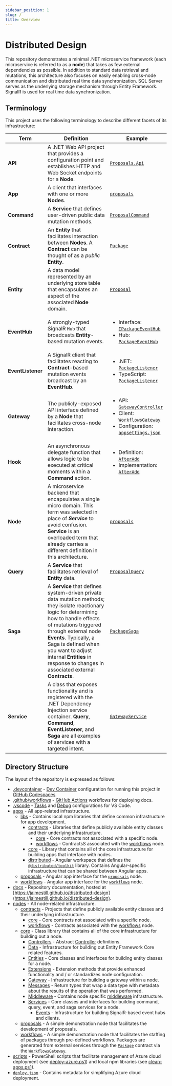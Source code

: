```yaml
---
sidebar_position: 1
slug: /
title: Overview
---
```


# Distributed Design

This repository demonstrates a minimal .NET microservice framework (each microservice is referred to as a **node**) that takes as few external dependencies as possible. In addition to standard data retrieval and mutations, this architecture also focuses on easily enabling cross-node communication and distributed real time data synchronization. SQL Server serves as the underlying storage mechanism through Entity Framework. SignalR is used for real time data synchronization.

## Terminology

This project uses the following terminology to describe different facets of its infrastructure:

Term | Definition | Example
-----|------------|--------
**API** | A .NET Web API project that provides a configuration point and establishes HTTP and Web Socket endpoints for a **Node**. | [`Proposals.Api`](https://github.com/JaimeStill/distributed-design/tree/main/nodes/proposals/Proposals.Api)
**App** | A client that interfaces with one or more **Nodes**. | [`proposals`](https://github.com/JaimeStill/distributed-design/tree/main/apps/proposals)
**Command** | A **Service** that defines user-driven public data mutation methods. | [`ProposalCommand`](https://github.com/JaimeStill/distributed-design/blob/main/nodes/proposals/Proposals.Services/Command/ProposalCommand.cs)
**Contract** | An **Entity** that facilitates interaction between **Nodes**. A **Contract** can be thought of as a *public* **Entity**. | [`Package`](https://github.com/JaimeStill/distributed-design/blob/main/nodes/contracts/workflows/Classes/Package.cs)
**Entity** | A data model represented by an underlying store table that encapsulates an aspect of the associated **Node** domain. | [`Proposal`](https://github.com/JaimeStill/distributed-design/blob/main/nodes/proposals/Proposals.Entities/Proposal.cs)
**EventHub** | A strongly-typed SignalR `Hub` that broadcasts **Entity**-based mutation events. | <ul><li>Interface: [`IPackageEventHub`](https://github.com/JaimeStill/distributed-design/blob/main/nodes/workflows/Workflows.Services/Event/IPackageEventHub.cs)</li><li>Hub: [`PackageEventHub`](https://github.com/JaimeStill/distributed-design/blob/main/nodes/workflows/Workflows.Services/Event/PackageEventHub.cs)</li></ul>
**EventListener** | A SignalR client that facilitates reacting to **Contract**-based mutation events broadcast by an **EventHub**. | <ul><li>.NET: [`PackageListener`](https://github.com/JaimeStill/distributed-design/blob/main/nodes/proposals/Proposals.Services/Event/Listeners/PackageEventListener.cs)</li><li>TypeScript: [`PackageListener`](https://github.com/JaimeStill/distributed-design/blob/main/apps/libs/distributed/projects/toolkit/src/nodes/package-listener.ts)</li></ul>
**Gateway** | The publicly-exposed API interface defined by a **Node** that facilitates cross-node interaction. | <ul><li>API: [`GatewayController`](https://github.com/JaimeStill/distributed-design/blob/main/nodes/workflows/Workflows.Api/Controllers/GatewayController.cs)</li><li>Client: [`WorkflowsGateway`](https://github.com/JaimeStill/distributed-design/blob/main/nodes/contracts/workflows/WorkflowsGateway.cs)</li><li>Configuration: [`appsettings.json`](https://github.com/JaimeStill/distributed-design/blob/main/nodes/proposals/Proposals.Api/appsettings.Development.json#L14)</li></ul>
**Hook** | An asynchronous delegate function that allows logic to be executed at critical moments within a **Command** action. | <ul><li>Definition: [`AfterAdd`](https://github.com/JaimeStill/distributed-design/blob/main/nodes/core/Services/EntityCommand.cs#L39)</li><li>Implementation: [`AfterAdd`](https://github.com/JaimeStill/distributed-design/blob/main/nodes/proposals/Proposals.Services/Command/ProposalCommand.cs#L26)</li></ul>
**Node** | A microservice backend that encapsulates a single micro domain. This term was selected in place of ***Service*** to avoid confusion. **Service** is an overloaded term that already carries a different definition in this architecture. | [`proposals`](https://github.com/JaimeStill/distributed-design/tree/main/nodes/proposals)
**Query** | A **Service** that facilitates retrieval of **Entity** data. | [`ProposalQuery`](https://github.com/JaimeStill/distributed-design/blob/main/nodes/proposals/Proposals.Services/Query/ProposalQuery.cs)
**Saga** | A **Service** that defines system-driven private data mutation methods; they isolate reactionary logic for determining how to handle effects of mutations triggered through external node **Events**. Typically, a Saga is defined when you want to adjust internal **Entities** in response to changes in associated external **Contracts**. | [`PackageSaga`](https://github.com/JaimeStill/distributed-design/blob/main/nodes/proposals/Proposals.Services/Saga/PackageSaga.cs)
**Service** | A class that exposes functionality and is registered with the .NET Dependency Injection service container. **Query**, **Command**, **EventListener**, and **Saga** are all examples of services with a targeted intent. | [`GatewayService`](https://github.com/JaimeStill/distributed-design/blob/main/nodes/core/Gateway/GatewayService.cs)

## Directory Structure

The layout of the repository is expressed as follows:

* [.devcontainer](https://github.com/JaimeStill/distributed-design/tree/main/.devcontainer) - [Dev Container](https://containers.dev/) configuration for running this project in [GitHub Codespaces](https://github.com/features/codespaces).
* [.github/workflows](https://github.com/JaimeStill/distributed-design/tree/main/.github/workflows) - [GitHub Actions](https://github.com/features/actions) workflows for deploying docs.
* [.vscode](https://github.com/JaimeStill/distributed-design/tree/main/.vscode) - [Tasks](https://code.visualstudio.com/docs/editor/tasks) and [Debug](https://code.visualstudio.com/docs/editor/debugging) configurations for VS Code.
* [apps](https://github.com/JaimeStill/distributed-design/tree/main/apps) - All app-related infrastructure.
    * [libs](https://github.com/JaimeStill/distributed-design/tree/main/apps/libs) - Contains local npm libraries that define common infrastructure for app development.
        * [contracts](https://github.com/JaimeStill/distributed-design/tree/main/apps/libs/contracts) - Libraries that define publicly available entity classes and their underlying infrastructure.
            * [core](https://github.com/JaimeStill/distributed-design/tree/main/apps/libs/contracts/core) - Core contracts not associated with a specific node.
            * [workflows](https://github.com/JaimeStill/distributed-design/tree/main/apps/libs/contracts/workflows) - ContractsS associated with the [workflows](https://github.com/JaimeStill/distributed-design/tree/main/nodes/workflows) node.
        * [core](https://github.com/JaimeStill/distributed-design/tree/main/apps/libs/core) - Library that contains all of the core infrastructure for building apps that interface with nodes.
        * [distributed](https://github.com/JaimeStill/distributed-design/tree/main/apps/libs/distributed) - Angular workspace that defines the [`@distributed/toolkit`](https://github.com/JaimeStill/distributed-design/tree/main/apps/libs/distributed/projects/toolkit) library. Contains Angular-specific infrastructure that can be shared between Angular apps.
    * [proposals](https://github.com/JaimeStill/distributed-design/tree/main/apps/proposals) - Angular app interface for the [`proposals`](https://github.com/JaimeStill/distributed-design/tree/main/nodes/proposals) node.
    * [workflows](https://github.com/JaimeStill/distributed-design/tree/main/apps/workflows) - Angular app interface for the [`workflows`](https://github.com/JaimeStill/distributed-design/tree/main/nodes/workflows) node.
* [docs](https://github.com/JaimeStill/distributed-design/tree/main/docs) - Repository documentation, hosted at [https://jaimestill.github.io/distributed-design](https://jaimestill.github.io/distributed-design).
* [nodes](https://github.com/JaimeStill/distributed-design/tree/main/nodes) - All node-related infrastructure.
    * [contracts](https://github.com/JaimeStill/distributed-design/tree/main/nodes/contracts) - Projects that define publicly available entity classes and their underlying infrastructure.
        * [core](https://github.com/JaimeStill/distributed-design/tree/main/nodes/contracts/core) - Core contracts not associated with a specific node.
        * [workflows](https://github.com/JaimeStill/distributed-design/tree/main/nodes/contracts/workflows) - Contracts associated with the [workflows](https://github.com/JaimeStill/distributed-design/tree/main/nodes/workflows) node.
    * [core](https://github.com/JaimeStill/distributed-design/tree/main/nodes/core) - Class library that contains all of the core infrastructure for building out a node.
        * [Controllers](https://github.com/JaimeStill/distributed-design/tree/main/nodes/core/Controllers) - Abstract [Controller](https://learn.microsoft.com/en-us/aspnet/core/web-api/?view=aspnetcore-7.0#controllerbase-class) definitions.
        * [Data](https://github.com/JaimeStill/distributed-design/tree/main/nodes/core/Data) - Infrastructure for building out Entity Framework Core related features.
        * [Entities](https://github.com/JaimeStill/distributed-design/tree/main/nodes/core/Entities) - Core classes and interfaces for building entity classes for a node.
        * [Extensions](https://github.com/JaimeStill/distributed-design/tree/main/nodes/core/Extensions) - Extension methods that provide enhanced functionality and / or standardizes node configuration.
        * [Gateway](https://github.com/JaimeStill/distributed-design/tree/main/nodes/core/Gateway) - Infrastructure for building a gateway within a node.
        * [Messages](https://github.com/JaimeStill/distributed-design/tree/main/nodes/core/Messages) - Return types that wrap a data type with metadata about the results of the operation that was performed.
        * [Middleware](https://github.com/JaimeStill/distributed-design/tree/main/nodes/core/Middleware) - Contains node specific [middleware](https://learn.microsoft.com/en-us/aspnet/core/fundamentals/middleware/?view=aspnetcore-7.0) infrastructure.
        * [Services](https://github.com/JaimeStill/distributed-design/tree/main/nodes/core/Services) - Core classes and interfaces for building command, query, event, and saga services for a node.
            * [Events](https://github.com/JaimeStill/distributed-design/tree/main/nodes/core/Services/Events) - Infrastructure for building SignalR-based event hubs and clients.
    * [proposals](https://github.com/JaimeStill/distributed-design/tree/main/nodes/proposals) - A simple demonstration node that facilitates the development of proposals.
    * [workflows](https://github.com/JaimeStill/distributed-design/tree/main/nodes/workflows) - A simple demonstration node that facilitates the staffing of packages through pre-defined workflows. Packages are generated from external services through the [`Package`](https://github.com/JaimeStill/distributed-design/blob/main/nodes/contracts/workflows/Classes/Package.cs) contract via the [`WorkflowsGateway`](https://github.com/JaimeStill/distributed-design/blob/main/nodes/contracts/workflows/WorkflowsGateway.cs).
* [scripts](https://github.com/JaimeStill/distributed-design/tree/main/scripts) - PowerShell scripts that facilitate management of Azure cloud deployment (see [deploy-azure.ps1](https://github.com/JaimeStill/distributed-design/blob/main/scripts/deploy-azure.ps1)) and local npm libraries (see [clean-apps.ps1](https://github.com/JaimeStill/distributed-design/blob/main/scripts/clean-apps.ps1)).
* [`deploy.json`](https://github.com/JaimeStill/distributed-design/blob/main/deploy.json) - Contains metadata for simplifying Azure cloud deployment.